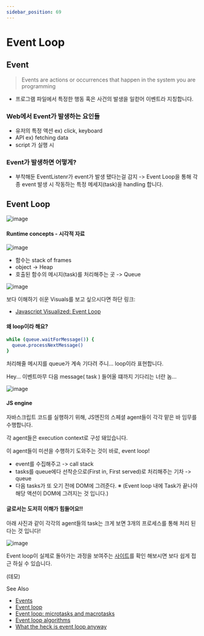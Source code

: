 ```yaml
---
sidebar_position: 69
---
```

# Event Loop

## Event
> Events are actions or occurrences that happen in the system you are programming

- 프로그램 파일에서 특정한 행동 혹은 사건의 발생을 일컫어 이벤트라 지칭합니다.

### Web에서 Event가 발생하는 요인들
- 유저의 특정 액션 ex) click, keyboard
- API ex) fetching data
- script 가 실행 시

### Event가 발생하면 어떻게?
- 부착해둔 EventListenr가 event가 발생 됐다는걸 감지 -> Event Loop을 통해 각종 event 발생 시 작동하는 특정 메세지(task)을 handling 합니다.

## Event Loop

![image](https://user-images.githubusercontent.com/77006427/115996864-f59d8100-a61b-11eb-90fa-d7e6d093c47c.png)

#### Runtime concepts - 시각적 자료
  
![image](https://user-images.githubusercontent.com/77006427/115996181-35169e00-a619-11eb-8aad-d66c9746912d.png)

- 함수는 stack of frames
- object -> Heap
- 호출된 함수의 메시지(task)를 처리해주는 곳 -> Queue

![image](https://user-images.githubusercontent.com/77006427/115997163-216d3680-a61d-11eb-97cf-89f8aa90dc83.png)

보다 이해하기 쉬운 Visuals를 보고 싶으시다면 하단 링크: 
- [Javascript Visualized: Event Loop](https://dev.to/lydiahallie/javascript-visualized-event-loop-3dif)



#### 왜 loop이라 해요?
  
```bash
while (queue.waitForMessage()) {
  queue.processNextMessage()
}
```

처리해줄 메시지를 queue가 계속 기다려 주니... loop이라 표현합니다.

Hey... 이벤트마무 
다음 message( task ) 들어올 떄까지 기다리는 너란 놈...
  
![image](https://user-images.githubusercontent.com/77006427/115997053-9b50f000-a61c-11eb-8097-8c9022d866bc.png)

#### JS engine
자바스크립트 코드를 실행하기 위해, JS엔진의 스페셜 agent들이 각각 맡은 바 임무를 수행합니다.

각 agent들은 execution context로 구성 돼있습니다.

이 agent들이 미션을 수행하기 도와주는 것이 바로, event loop! 

- event를 수집해주고 -> call stack
- tasks를 queue에다 선착순으로(First in, First served)로 처리해주는 기차 -> queue
- 다음 tasks가 또 오기 전에 DOM에 그려준다. 
※ (Event loop 내에 Task가 끝나야 해당 액션이 DOM에 그려지는 것 입니다.)

#### 글로서는 도저히 이해가 힘들어요!!

아래 사진과 같이 각각의 agent들의 task는 크게 보면 3개의 프로세스를 통해 처리 된다는 것 입니다!
  
![image](https://user-images.githubusercontent.com/77006427/115998311-a35f5e80-a621-11eb-9792-cfe5d655b64b.png)

Event loop이 실제로 돌아가는 과정을 보여주는 [사이트](http://latentflip.com/loupe/?code=JC5vbignYnV0dG9uJywgJ2NsaWNrJywgZnVuY3Rpb24gb25DbGljaygpIHsKICAgIHNldFRpbWVvdXQoZnVuY3Rpb24gdGltZXIoKSB7CiAgICAgICAgY29uc29sZS5sb2coJ1lvdSBjbGlja2VkIHRoZSBidXR0b24hJyk7ICAgIAogICAgfSwgMjAwMCk7Cn0pOwoKY29uc29sZS5sb2coIkhpISIpOwoKc2V0VGltZW91dChmdW5jdGlvbiB0aW1lb3V0KCkgewogICAgY29uc29sZS5sb2coIkNsaWNrIHRoZSBidXR0b24hIik7Cn0sIDUwMDApOwoKY29uc29sZS5sb2coIldlbGNvbWUgdG8gbG91cGUuIik7!!!PGJ1dHRvbj5DbGljayBtZSE8L2J1dHRvbj4%3D)를 확인 해보시면 보다 쉽게 접근 하실 수 있습니다.

(데모)

See Also
- [Events](https://developer.mozilla.org/en-US/docs/Learn/JavaScript/Building_blocks/Events)
- [Event loop](https://developer.mozilla.org/en-US/docs/Web/JavaScript/EventLoop)
- [Event loop: microtasks and macrotasks](https://javascript.info/event-loop#event-loop)
- [Event loop algorithms](https://html.spec.whatwg.org/multipage/webappapis.html#event-loop-processing-model)
- [What the heck is event loop anyway](https://youtu.be/8aGhZQkoFbQ)
